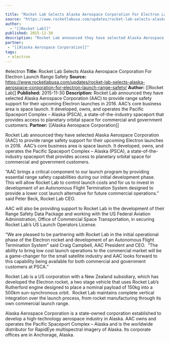 ```yaml
---

title: "Rocket Lab Selects Alaska Aerospace Corporation For Electron Launch Range Safety"
source: "https://www.rocketlabusa.com/updates/rocket-lab-selects-alaska-aerospace-corporation-for-electron-launch-range-safety/"
author:
  - "[[Rocket Lab]]"
published: 2015-11-30
description: "Rocket Lab announced they have selected Alaska Aerospace Corporation (AAC) to provide range safety support for their upcoming Electron launches in 2016. AAC’s core business area is space launch. It developed, owns, and operates the Pacific Spaceport Complex – Alaska (PSCA), a state-of-the-industry spaceport that provides access to planetary orbital space for commercial and government customers."
partner:
 - "[[Alaska Aerospace Corporation]]"
tags:
 - electron
---
```


#electron
**Title:** Rocket Lab Selects Alaska Aerospace Corporation For Electron Launch Range Safety
**Source:** https://www.rocketlabusa.com/updates/rocket-lab-selects-alaska-aerospace-corporation-for-electron-launch-range-safety/
**Author:** [[Rocket Lab]]
**Published:** 2015-11-30
**Description:** Rocket Lab announced they have selected Alaska Aerospace Corporation (AAC) to provide range safety support for their upcoming Electron launches in 2016. AAC’s core business area is space launch. It developed, owns, and operates the Pacific Spaceport Complex – Alaska (PSCA), a state-of-the-industry spaceport that provides access to planetary orbital space for commercial and government customers.
**Partner:** [[Alaska Aerospace Corporation]]

Rocket Lab announced they have selected Alaska Aerospace Corporation (AAC) to provide range safety support for their upcoming Electron launches in 2016.  AAC’s core business area is space launch. It developed, owns, and operates the Pacific Spaceport Complex – Alaska (PSCA), a state-of-the-industry spaceport that provides access to planetary orbital space for commercial and government customers.

“AAC brings a critical component to our launch program by providing essential range safety capabilities during our initial development phase.  This will allow Rocket Lab to control launch costs and for us to invest in development of an Autonomous Flight Termination System designed to provide a lower cost launch alternative for future commercial operations.” said Peter Beck, Rocket Lab CEO.

AAC will also be providing support to Rocket Lab in the development of their Range Safety Data Package and working with the US Federal Aviation Administration, Office of Commercial Space Transportation, in securing Rocket Lab’s US Launch Operators License.

“We are pleased to be partnering with Rocket Lab in the initial operational phase of the Electron rocket and development of an Autonomous Flight Termination System” said Craig Campbell, AAC President and CEO.  “The ability to bring low cost launch operations to the commercial market will be a game-changer for the small satellite industry and AAC looks forward to this capability being available for both commercial and government customers at PSCA.”

Rocket Lab is a US corporation with a New Zealand subsidiary, which has developed the Electron rocket, a two stage vehicle that uses Rocket Lab’s Rutherford engine designed to place a nominal payload of 150kg into a 500km sun-synchronous orbit.  Rocket Lab maintains complete vertical integration over the launch process, from rocket manufacturing through its own commercial launch range.

Alaska Aerospace Corporation is a state-owned corporation established to develop a high-technology aerospace industry in Alaska. AAC owns and operates the Pacific Spaceport Complex – Alaska and is the worldwide distributor for RapidEye multispectral imagery of Alaska. Its corporate offices are in Anchorage, Alaska.